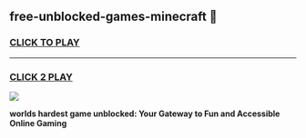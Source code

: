 
## free-unblocked-games-minecraft 👋
<h3>
<a href="https://premium.freeplayer.one?title=free-unblocked-games-minecraft&ref=14F">CLICK TO PLAY</a></h3>
<hr>

<h3>
<a href="https://premium.freeplayer.one?title=free-unblocked-games-minecraft&ref=14F">CLICK 2 PLAY</a>
  
</h3>

<a href="https://premium.freeplayer.one?title=free-unblocked-games-minecraft&ref=12F/"><img src="https://clearcache.store/games.png"></a>


**worlds hardest game unblocked: Your Gateway to Fun and Accessible Online Gaming**
